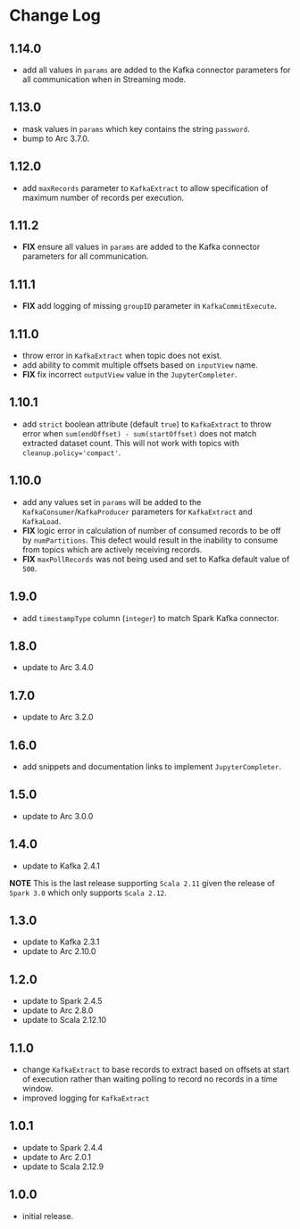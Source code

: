 # Change Log

## 1.14.0

- add all values in `params` are added to the Kafka connector parameters for all communication when in Streaming mode.

## 1.13.0

- mask values in `params` which key contains the string  `password`.
- bump to Arc 3.7.0.

## 1.12.0

- add `maxRecords` parameter to `KafkaExtract` to allow specification of maximum number of records per execution.

## 1.11.2

- **FIX** ensure all values in `params` are added to the Kafka connector parameters for all communication.

## 1.11.1

- **FIX** add logging of missing `groupID` parameter in `KafkaCommitExecute`.

## 1.11.0

- throw error in `KafkaExtract` when topic does not exist.
- add ability to commit multiple offsets based on `inputView` name.
- **FIX** fix incorrect `outputView` value in the `JupyterCompleter`.

## 1.10.1

- add `strict` boolean attribute (default `true`) to `KafkaExtract` to throw error when `sum(endOffset) - sum(startOffset)` does not match extracted dataset count. This will not work with topics with `cleanup.policy='compact'`.

## 1.10.0

- add any values set in `params` will be added to the `KafkaConsumer`/`KafkaProducer` parameters for `KafkaExtract` and `KafkaLoad`.
- **FIX** logic error in calculation of number of consumed records to be off by `numPartitions`. This defect would result in the inability to consume from topics which are actively receiving records.
- **FIX** `maxPollRecords` was not being used and set to Kafka default value of `500`.

## 1.9.0

- add `timestampType` column (`integer`) to match Spark Kafka connector.

## 1.8.0

- update to Arc 3.4.0

## 1.7.0

- update to Arc 3.2.0

## 1.6.0

- add snippets and documentation links to implement `JupyterCompleter`.

## 1.5.0

- update to Arc 3.0.0

## 1.4.0

- update to Kafka 2.4.1

**NOTE** This is the last release supporting `Scala 2.11` given the release of `Spark 3.0` which only supports `Scala 2.12`.

## 1.3.0

- update to Kafka 2.3.1
- update to Arc 2.10.0

## 1.2.0

- update to Spark 2.4.5
- update to Arc 2.8.0
- update to Scala 2.12.10

## 1.1.0

- change `KafkaExtract` to base records to extract based on offsets at start of execution rather than waiting polling to record no records in a time window.
- improved logging for `KafkaExtract`

## 1.0.1

- update to Spark 2.4.4
- update to Arc 2.0.1
- update to Scala 2.12.9

## 1.0.0

- initial release.
